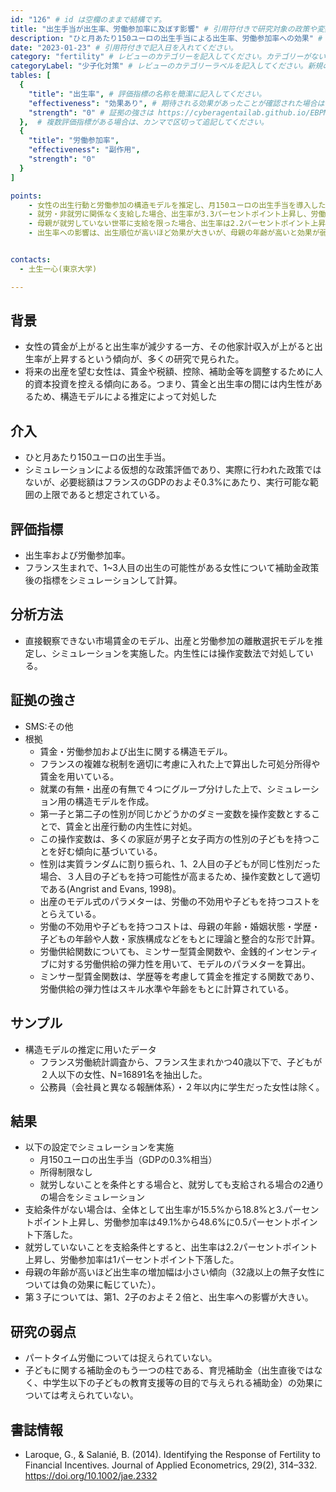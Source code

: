 ```yaml
---
id: "126" # id は空欄のままで結構です。
title: "出生手当が出生率、労働参加率に及ぼす影響" # 引用符付きで研究対象の政策や変数を端的に示す名称を記入してください。
description: "ひと月あたり150ユーロの出生手当による出生率、労働参加率への効果" # 引用符付きで一文以内で政策の簡単な概要を記入してください。
date: "2023-01-23" # 引用符付きで記入日を入れてください。
category: "fertility" # レビューのカテゴリーを記入してください。カテゴリーがない場合は新規で作成してください。その際、カテゴリを端的に示す英単語を選んでください。
categoryLabel: "少子化対策" # レビューのカテゴリーラベルを記入してください。新規の場合はカテゴリを端的に示す名称を選んでください。
tables: [
  {
    "title": "出生率", # 評価指標の名称を簡潔に記入してください。
    "effectiveness": "効果あり", # 期待される効果があったことが確認された場合は"効果あり"、期待される効果がなかったり、逆効果だったことが確認された場合は"効果なし"、状況によって効果があったりなかったりする場合は"ミックス"、検出力不足や研究の不備によって結論が出せない場合は"不明" としてください。
    "strength": "0" # 証拠の強さは https://cyberagentailab.github.io/EBPMDB/sms を参照してください。
  },  # 複数評価指標がある場合は、カンマで区切って追記してください。
  {
    "title": "労働参加率",
    "effectiveness": "副作用",
    "strength": "0"
  }
]

points:
    - 女性の出生行動と労働参加の構造モデルを推定し、月150ユーロの出生手当を導入した際の効果についてシミュレーションを実施。
    - 就労・非就労に関係なく支給した場合、出生率が3.3パーセントポイント上昇し、労働参加率は0.5パーセントポイント減少する試算となった。
    - 母親が就労していない世帯に支給を限った場合、出生率は2.2パーセントポイント上昇し、労働参加率は1パーセントポイント減少する試算となった。
    - 出生率への影響は、出生順位が高いほど効果が大きいが、母親の年齢が高いと効果が弱まる傾向にあった。


contacts:
  - 土生一心(東京大学)

---
```


## 背景 
- 女性の賃金が上がると出生率が減少する一方、その他家計収入が上がると出生率が上昇するという傾向が、多くの研究で見られた。
- 将来の出産を望む女性は、賃金や税額、控除、補助金等を調整するために人的資本投資を控える傾向にある。つまり、賃金と出生率の間には内生性があるため、構造モデルによる推定によって対処した


## 介入
- ひと月あたり150ユーロの出生手当。
- シミュレーションによる仮想的な政策評価であり、実際に行われた政策ではないが、必要総額はフランスのGDPのおよそ0.3%にあたり、実行可能な範囲の上限であると想定されている。


## 評価指標
- 出生率および労働参加率。
- フランス生まれで、1~3人目の出生の可能性がある女性について補助金政策後の指標をシミュレーションして計算。

## 分析方法
- 直接観察できない市場賃金のモデル、出産と労働参加の離散選択モデルを推定し、シミュレーションを実施した。内生性には操作変数法で対処している。

## 証拠の強さ
- SMS:その他
- 根拠 
    - 賃金・労働参加および出生に関する構造モデル。
    - フランスの複雑な税制を適切に考慮に入れた上で算出した可処分所得や賃金を用いている。
    - 就業の有無・出産の有無で４つにグループ分けした上で、シミュレーション用の構造モデルを作成。
    - 第一子と第二子の性別が同じかどうかのダミー変数を操作変数とすることで、賃金と出産行動の内生性に対処。
    - この操作変数は、多くの家庭が男子と女子両方の性別の子どもを持つことを好む傾向に基づいている。
    - 性別は実質ランダムに割り振られ、1、2人目の子どもが同じ性別だった場合、３人目の子どもを持つ可能性が高まるため、操作変数として適切である(Angrist and Evans, 1998)。
    - 出産のモデル式のパラメターは、労働の不効用や子どもを持つコストをとらえている。
    - 労働の不効用や子どもを持つコストは、母親の年齢・婚姻状態・学歴・子どもの年齢や人数・家族構成などをもとに理論と整合的な形で計算。
    - 労働供給関数についても、ミンサー型賃金関数や、金銭的インセンティブに対する労働供給の弾力性を用いて、モデルのパラメターを算出。
    - ミンサー型賃金関数は、学歴等を考慮して賃金を推定する関数であり、労働供給の弾力性はスキル水準や年齢をもとに計算されている。

## サンプル
- 構造モデルの推定に用いたデータ
    - フランス労働統計調査から、フランス生まれかつ40歳以下で、子どもが２人以下の女性、N=16891名を抽出した。
    - 公務員（会社員と異なる報酬体系）・２年以内に学生だった女性は除く。


## 結果
- 以下の設定でシミュレーションを実施
   - 月150ユーロの出生手当（GDPの0.3%相当）
   - 所得制限なし
   - 就労しないことを条件とする場合と、就労しても支給される場合の2通りの場合をシミュレーション
- 支給条件がない場合は、全体として出生率が15.5%から18.8%と3.パーセントポイント上昇し、労働参加率は49.1%から48.6%に0.5パーセントポイント下落した。
- 就労していないことを支給条件とすると、出生率は2.2パーセントポイント上昇し、労働参加率は1パーセントポイント下落した。
- 母親の年齢が高いほど出生率の増加幅は小さい傾向（32歳以上の無子女性については負の効果に転じていた）。
- 第３子については、第1、2子のおよそ２倍と、出生率への影響が大きい。

## 研究の弱点
- パートタイム労働については捉えられていない。
- 子どもに関する補助金のもう一つの柱である、育児補助金（出生直後ではなく、中学生以下の子どもの教育支援等の目的で与えられる補助金）の効果については考えられていない。


## 書誌情報
- Laroque, G., & Salanié, B. (2014). Identifying the Response of Fertility to Financial Incentives. Journal of Applied Econometrics, 29(2), 314–332. https://doi.org/10.1002/jae.2332
